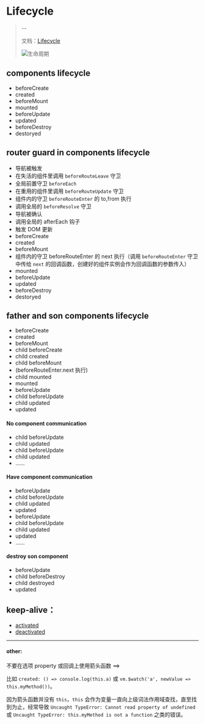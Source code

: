 <!--
 * @Author: hy
 * @Date: 2022-03-20 00:06:53
 * @LastEditors: hy
 * @Description: 
 * @LastEditTime: 2022-03-20 19:21:45
 * @FilePath: /interview-questions/packages/vue2-vue_config_js/src/views/Lifecycle/README.md
 * Copyright 2022 hy, All Rights Reserved. 
 * 仅供学习使用~
-->
# Lifecycle

> --
> 
> 文档：[Lifecycle](https://cn.vuejs.org/v2/guide/instance.html#%E5%AE%9E%E4%BE%8B%E7%94%9F%E5%91%BD%E5%91%A8%E6%9C%9F%E9%92%A9%E5%AD%90)
> 
> ![生命周期](https://cn.vuejs.org/images/lifecycle.png)
>
>



## components lifecycle

- beforeCreate
- created
- beforeMount
- mounted
- beforeUpdate
- updated
- beforeDestroy
- destoryed

## router guard in components lifecycle

- 导航被触发
- 在失活的组件里调用 `beforeRouteLeave` 守卫
- 全局前置守卫 `beforeEach`
- 在重用的组件里调用 `beforeRouteUpdate` 守卫
- 组件内的守卫 `beforeRouteEnter` 的 to,from 执行 
- 调用全局的 `beforeResolve` 守卫
- 导航被确认
- 调用全局的 afterEach 钩子
- 触发 DOM 更新
- beforeCreate
- created
- beforeMount
- 组件内的守卫 beforeRouteEnter 的 next 执行（调用 `beforeRouteEnter` 守卫中传给 `next` 的回调函数，创建好的组件实例会作为回调函数的参数传入） 
- mounted
- beforeUpdate
- updated
- beforeDestroy
- destoryed

## father and son components lifecycle

- beforeCreate
- created
- beforeMount
- child beforeCreate
- child created
- child beforeMount
- (beforeRouteEnter.next 执行)
- child  mounted
- mounted
- beforeUpdate
- child  beforeUpdate
- child  updated
- updated


#### No component communication

- child  beforeUpdate
- child  updated
- child  beforeUpdate
- child  updated
- ...... 



#### Have component communication

-   beforeUpdate
- child  beforeUpdate
- child  updated
-   updated
-   beforeUpdate
- child  beforeUpdate
- child  updated
-   updated
- ...... 

#### destroy son component

- beforeUpdate
- child  beforeDestroy
- child  destroyed
- updated

## keep-alive：
- [activated](https://cn.vuejs.org/v2/api/#activated)
- [deactivated](https://cn.vuejs.org/v2/api/#deactivated)


---

#### other:

不要在选项 property 或回调上使用箭头函数 ==>

比如 `created: () => console.log(this.a)` 或 `vm.$watch('a', newValue => this.myMethod())`。

因为箭头函数并没有 `this`，`this` 会作为变量一直向上级词法作用域查找，直至找到为止，经常导致 `Uncaught TypeError: Cannot read property of undefined` 或 `Uncaught TypeError: this.myMethod is not a function` 之类的错误。
